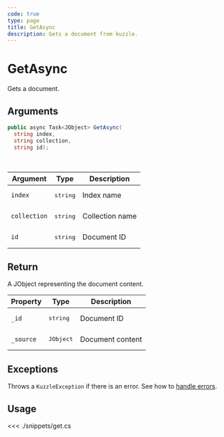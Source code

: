 ```yaml
---
code: true
type: page
title: GetAsync
description: Gets a document from kuzzle.
---
```


# GetAsync

Gets a document.

## Arguments

```csharp
public async Task<JObject> GetAsync(
  string index, 
  string collection, 
  string id);

```

<br/>

| Argument     | Type                                 | Description     |
| ------------ | ------------------------------------ | --------------- |
| `index`      | <pre>string</pre>        | Index name      |
| `collection` | <pre>string</pre>        | Collection name |
| `id`         | <pre>string</pre>        | Document ID     |

## Return

A JObject representing the document content.

| Property | Type              | Description      |
| -------- | ----------------- | ---------------- |
| `_id` | <pre>string</pre> | Document ID |
| `_source` | <pre>JObject</pre> | Document content |

## Exceptions

Throws a `KuzzleException` if there is an error. See how to [handle errors](/sdk/csharp/1/essentials/error-handling).

## Usage

<<< ./snippets/get.cs
